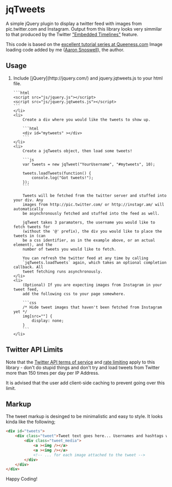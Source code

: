 # jqTweets

A simple jQuery plugin to display a twitter feed with images from
pic.twitter.com and Instagram. Output from this library looks very simmilar to
that produced by the Twitter
["Embedded Timelines"](https://dev.twitter.com/docs/embedded-timelines)
feature.

This code is based on the
[excellent tutorial series at Queeness.com](http://www.queness.com/post/8881/create-a-twitter-feed-with-attached-images-from-media-entities)
Image loading code added by me
([Aaron Snoswell](http://twitter.com/aaronsnoswell)), the author.

## Usage

<!-- Freaking MarkDown parsers... -->
<ol>
    <li>
    Include [jQuery](http://jquery.com/) and jquery.jqtweets.js to your html file.

    ```html
    <script src="js/jquery.js"></script>
    <script src="js/jquery.jqtweets.js"></script>
    ```
    </li>
    <li>
        Create a div where you would like the tweets to show up.

        ```html
        <div id="mytweets" ></div>
        ```
    </li>
    <li>
        Create a jqTweets object, then load some tweets!

        ```js
        var tweets = new jqTweet("YourUsername", "#mytweets", 10);

        tweets.loadTweets(function() {
            console.log("Got tweets!");
        });
        ```

        Tweets will be fetched from the twitter server and stuffed into your div. Any
        images from http://pic.twitter.com/ or http://instagr.am/ will automatically
        be asynchronously fetched and stuffed into the feed as well.

        jqTweet takes 3 paramaters, the username you would like to fetch tweets for
        (without the '@' prefix), the div you would like to place the tweets in (can
        be a css identifier, as in the example above, or an actual element), and the
        number of tweets you would like to fetch.

        You can refresh the twitter feed at any time by calling
        `jqTweets.loadTweets` again, which takes an optional completion callback. All
        tweet fetching runs asynchronously.
    </li>
    <li>
        (Optional) If you are expecting images from Instagram in your tweet feed,
        add the following css to your page somewhere.

        ```css
        /* Hide tweet images that haven't been fetched from Instagram yet */
        img[src=""] {
            display: none;
        }
        ```
    </li>
</ol>

## Twitter API Limits

Note that the
[Twitter API terms of service](https://dev.twitter.com/terms/api-terms) and
[rate limiting](https://dev.twitter.com/docs/rate-limiting) apply to this
library - don't do stupid things and don't try and load tweets from Twitter
more than 150 times per day per IP Address.

It is advised that the user add client-side caching to prevent going over this
limit.

## Markup

The tweet markup is desinged to be minimalistic and easy to style. It looks
kinda like the following;

```html
<div id="tweets">
    <div class="tweet">Tweet text goes here... Usernames and hashtags will be automatically linkified
        <div class="tweet_media">
            <a ><img /></a>
            <a ><img /></a>
            <!-- ... for each image attached to the tweet -->
        </div>
    </div>
</div>
```

Happy Coding!


